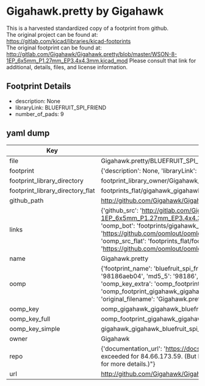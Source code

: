 # Gigahawk.pretty by Gigahawk  
This is a harvested standardized copy of a footprint from github.  
The original project can be found at:  
https://gitlab.com/kicad/libraries/kicad-footprints  
The original footprint can be found at:
http://gitlab.com/Gigahawk/Gigahawk.pretty/blob/master/WSON-8-1EP_6x5mm_P1.27mm_EP3.4x4.3mm.kicad_mod
Please consult that link for additional, details, files, and license information.  
## Footprint Details
* description: None  
* libraryLink: BLUEFRUIT_SPI_FRIEND  
* number_of_pads: 9  
## yaml dump  
| Key | Value |  
| --- | --- |  
| file | Gigahawk.pretty/BLUEFRUIT_SPI_FRIEND.kicad_mod |  
| footprint | {'description': None, 'libraryLink': 'BLUEFRUIT_SPI_FRIEND', 'number_of_pads': 9} |  
| footprint_library_directory | footprint_library_owner/Gigahawk_Gigahawk.pretty |  
| footprint_library_directory_flat | footprints_flat/gigahawk_gigahawk_bluefruit_spi_friend/working |  
| github_path | http://github.com/Gigahawk/Gigahawk.pretty/blob/master/BLUEFRUIT_SPI_FRIEND.kicad_mod |  
| links | {'github_src': 'http://gitlab.com/Gigahawk/Gigahawk.pretty/blob/master/WSON-8-1EP_6x5mm_P1.27mm_EP3.4x4.3mm.kicad_mod', 'github_src_repo': 'https://gitlab.com/kicad/libraries/kicad-footprints', 'oomp_bot': 'footprints/gigahawk_gigahawk_bluefruit_spi_friend/working', 'oomp_bot_github': 'https://github.com/oomlout/oomlout_oomp_footprint_bot/tree/main/footprints/gigahawk_gigahawk_bluefruit_spi_friend/working', 'oomp_src_flat': 'footprints_flat/footprints_flat/gigahawk_gigahawk_bluefruit_spi_friend/working', 'oomp_src_flat_github': 'https://github.com/oomlout/oomlout_oomp_footprint_src/tree/main/footprints_flat/gigahawk_gigahawk_bluefruit_spi_friend/working'} |  
| name | Gigahawk.pretty |  
| oomp | {'footprint_name': 'bluefruit_spi_friend', 'library_name': 'gigahawk', 'md5': '98186aeb04b046cc02101fe53ab5d087', 'md5_10': '98186aeb04', 'md5_5': '98186', 'md5_6': '98186a', 'oomp_key': 'oomp_gigahawk_gigahawk_bluefruit_spi_friend', 'oomp_key_extra': 'oomp_footprint_gigahawk_gigahawk_bluefruit_spi_friend', 'oomp_key_full': 'oomp_footprint_gigahawk_gigahawk_bluefruit_spi_friend_98186a', 'oomp_key_simple': 'gigahawk_gigahawk_bluefruit_spi_friend', 'original_filename': 'Gigahawk.pretty/BLUEFRUIT_SPI_FRIEND.kicad_mod', 'owner_name': 'gigahawk'} |  
| oomp_key | oomp_gigahawk_gigahawk_bluefruit_spi_friend |  
| oomp_key_full | oomp_footprint_gigahawk_gigahawk_bluefruit_spi_friend |  
| oomp_key_simple | gigahawk_gigahawk_bluefruit_spi_friend |  
| owner | Gigahawk |  
| repo | {'documentation_url': 'https://docs.github.com/rest/overview/resources-in-the-rest-api#rate-limiting', 'message': "API rate limit exceeded for 84.66.173.59. (But here's the good news: Authenticated requests get a higher rate limit. Check out the documentation for more details.)"} |  
| url | http://github.com/Gigahawk/Gigahawk.pretty |  

